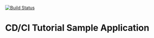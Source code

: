 [![Build Status](http://localhost:8080/buildStatus/icon?job=FreeStyle&build=0)](http://localhost:8080/buildStatus/icon?job=FreeStyle&build=0)

# CD/CI Tutorial Sample Application
